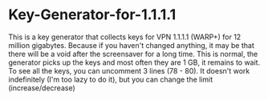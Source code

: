 # Key-Generator-for-1.1.1.1
This is a key generator that collects keys for VPN 1.1.1.1 (WARP+) for 12 million gigabytes. Because if you haven't changed anything, it may be that there will be a void after the screensaver for a long time. This is normal, the generator picks up the keys and most often they are 1 GB, it remains to wait. To see all the keys, you can uncomment 3 lines (78 - 80). It doesn't work indefinitely (I'm too lazy to do it), but you can change the limit (increase/decrease)
